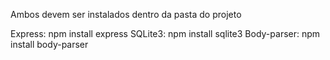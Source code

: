 Ambos devem ser instalados dentro da pasta do projeto

Express: npm install express SQLite3: npm install sqlite3 Body-parser: npm install body-parser
